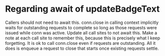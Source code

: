 
# Regarding await of updateBadgeText

Callers should not need to await this. conn.close in calling context
implicitly waits for outstanding requests to complete so long as those
requests were issued while conn was active. Update all call sites to not
await this. Make a note at each call site to remember this, because this is
precisely what I keep forgetting. It is ok to call conn.close even if
requests are outstanding. All it does is enqueue a request to close that
starts once existing requests settle.
